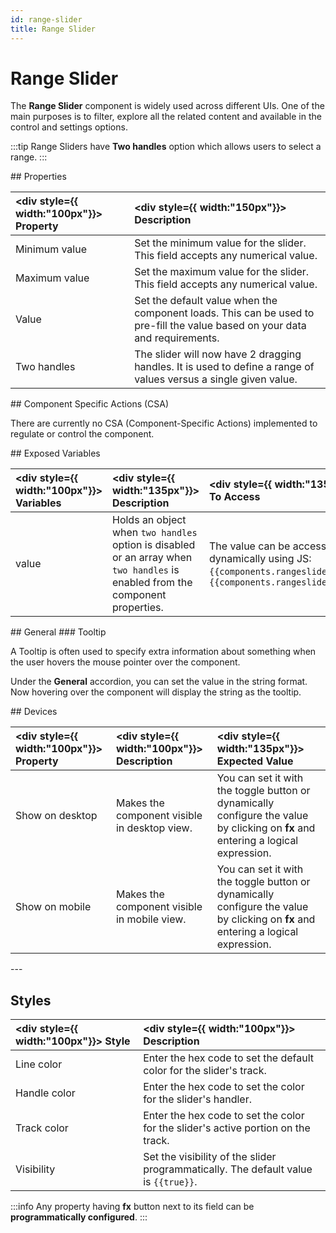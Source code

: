 ```yaml
---
id: range-slider
title: Range Slider
---
```

# Range Slider

The **Range Slider** component is widely used across different UIs. One of the main purposes is to filter, explore all the related content and available in the control and settings options.

:::tip
Range Sliders have **Two handles** option which allows users to select a range.
:::

<div>
## Properties

| <div style={{ width:"100px"}}> Property </div> | <div style={{ width:"150px"}}> Description </div> | 
|:------------ |:-------------|
| Minimum value | Set the minimum value for the slider. This field accepts any numerical value. |
| Maximum value | Set the maximum value for the slider. This field accepts any numerical value. |
| Value | Set the default value when the component loads. This can be used to pre-fill the value based on your data and requirements. |
| Two handles | The slider will now have 2 dragging handles. It is used to define a range of values versus a single given value. |

</div>

<div>
## Component Specific Actions (CSA)

There are currently no CSA (Component-Specific Actions) implemented to regulate or control the component.

</div>

<div>
## Exposed Variables

| <div style={{ width:"100px"}}> Variables  </div>  | <div style={{ width:"135px"}}> Description </div> | <div style={{ width:"135px"}}> How To Access </div> |
|:----------- |:----------- |:--------- |
| value | Holds an object when `two handles` option is disabled or an array when `two handles` is enabled from the component properties. | The value can be accessed dynamically using JS: `{{components.rangeslider1.value}}` or `{{components.rangeslider1.value[1]}}` |

</div>

<div>
## General
### Tooltip

A Tooltip is often used to specify extra information about something when the user hovers the mouse pointer over the component.

Under the <b>General</b> accordion, you can set the value in the string format. Now hovering over the component will display the string as the tooltip.

</div>

<div>
## Devices

| <div style={{ width:"100px"}}> Property </div> | <div style={{ width:"100px"}}> Description </div> | <div style={{ width:"135px"}}> Expected Value </div> |
|:--------------- |:----------------------------------------- | :------------------------------------------------------------------------------------------------------------- |
| Show on desktop | Makes the component visible in desktop view. | You can set it with the toggle button or dynamically configure the value by clicking on **fx** and entering a logical expression. |
| Show on mobile  | Makes the component visible in mobile view.  | You can set it with the toggle button or dynamically configure the value by clicking on **fx** and entering a logical expression. |

</div>

<div>
---

## Styles

| <div style={{ width:"100px"}}> Style </div> | <div style={{ width:"100px"}}>  Description </div> | 
|:------------ |:-------------|
| Line color | Enter the hex code to set the default color for the slider's track. |
| Handle color | Enter the hex code to set the color for the slider's handler. |
| Track color | Enter the hex code to set the color for the slider's active portion on the track. |
| Visibility | Set the visibility of the slider programmatically. The default value is `{{true}}`. |

:::info
Any property having **fx** button next to its field can be **programmatically configured**.
:::

</div>
